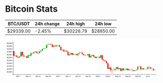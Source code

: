 # Bitcoin Stats

BTC/USDT|24h change|24h high|24h low|
|---|---|---|---|
|$29339.00|-2.45%|$30226.79|$28850.00|

<img src="./chart.svg">

